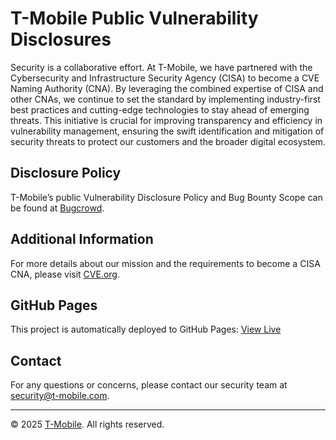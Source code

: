 # T-Mobile Public Vulnerability Disclosures

Security is a collaborative effort. At T-Mobile, we have partnered with the Cybersecurity and Infrastructure Security Agency (CISA) to become a CVE Naming Authority (CNA). By leveraging the combined expertise of CISA and other CNAs, we continue to set the standard by implementing industry-first best practices and cutting-edge technologies to stay ahead of emerging threats. This initiative is crucial for improving transparency and efficiency in vulnerability management, ensuring the swift identification and mitigation of security threats to protect our customers and the broader digital ecosystem.

## Disclosure Policy

T-Mobile’s public Vulnerability Disclosure Policy and Bug Bounty Scope can be found at [Bugcrowd](https://bugcrowd.com/engagements/t-mobile).

## Additional Information

For more details about our mission and the requirements to become a CISA CNA, please visit [CVE.org](https://www.cve.org/PartnerInformation/Partner#HowToBecomeAPartner).

## GitHub Pages

This project is automatically deployed to GitHub Pages: [View Live](https://t-mobile.github.io/)

## Contact

For any questions or concerns, please contact our security team at [security@t-mobile.com](mailto:security@t-mobile.com).

---
© 2025 [T-Mobile](https://t-mobile.com). All rights reserved.

